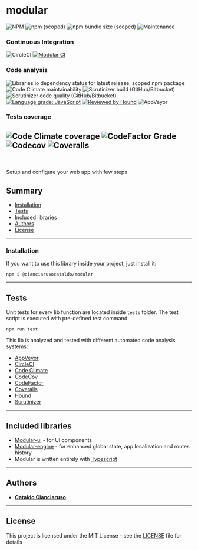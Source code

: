 # modular
![NPM](https://img.shields.io/npm/l/@cianciarusocataldo/modular?label=License&style=for-the-badge) ![npm (scoped)](https://img.shields.io/npm/v/@cianciarusocataldo/modular?color=orange%20&label=Latest%20version&style=for-the-badge) ![npm bundle size (scoped)](https://img.shields.io/bundlephobia/min/@cianciarusocataldo/modular?label=Package%20size&style=for-the-badge) ![Maintenance](https://img.shields.io/maintenance/yes/2025?label=Maintained&style=for-the-badge) 


### Continuous Integration 
![CircleCI](https://img.shields.io/circleci/build/github/CianciarusoCataldo/modular?label=CircleCI%20build&logo=circleci&logoWidth=18) [![Modular CI](https://github.com/CianciarusoCataldo/modular/actions/workflows/modular.yml/badge.svg)](https://github.com/CianciarusoCataldo/modular/actions/workflows/modular.yml)

### Code analysis
![Libraries.io dependency status for latest release, scoped npm package](https://img.shields.io/librariesio/release/npm/@cianciarusocataldo/modular?label=Libraries.io%20dependency%20status) ![Code Climate maintainability](https://img.shields.io/codeclimate/maintainability/CianciarusoCataldo/modular?label=Code%20Climate%20maintainability&logo=codeclimate&logoWidth=18) ![Scrutinizer build (GitHub/Bitbucket)](https://img.shields.io/scrutinizer/build/g/CianciarusoCataldo/modular?label=Scrutinizer%20build) ![Scrutinizer code quality (GitHub/Bitbucket)](https://img.shields.io/scrutinizer/quality/g/CianciarusoCataldo/modular?label=Scrutinizer%20code%20quality) [![Language grade: JavaScript](https://img.shields.io/lgtm/grade/javascript/g/CianciarusoCataldo/modular.svg?logo=lgtm&logoWidth=18&label=LGTM%20code%20quality)](https://lgtm.com/projects/g/CianciarusoCataldo/modular/context:javascript) [![Reviewed by Hound](https://img.shields.io/badge/Reviewed_by-Hound-8E64B0.svg)](https://houndci.com) ![AppVeyor](https://img.shields.io/appveyor/build/CianciarusoCataldo/modular?label=AppVeyor%20build) 

### Tests coverage
![Code Climate coverage](https://img.shields.io/codeclimate/coverage-letter/CianciarusoCataldo/modular?label=Code%20Climate%20coverage&logo=codeclimate&logoWidth=18)
![CodeFactor Grade](https://img.shields.io/codefactor/grade/github/cianciarusocataldo/modular?label=CodeFactor%20code%20quality&logo=codefactor&logoWidth=18)
![Codecov](https://img.shields.io/codecov/c/github/CianciarusoCataldo/modular?label=CodeCov%20coverage&logo=codecov&logoWidth=18)
![Coveralls](https://img.shields.io/coveralls/github/CianciarusoCataldo/modular?label=Coveralls%20coverage&&logo=coveralls&logoWidth=18)
---
<br><br>
Setup and configure your web app with few steps


## Summary
- [Installation](#installation)
- [Tests](#tests)
- [Included libraries](#included-libraries)
- [Authors](#authors)
- [License](#license)

---

### Installation

If you want to use this library inside your project, just install it:
```
npm i @cianciarusocataldo/modular
```

---


## Tests
Unit tests for every lib function are located inside `tests` folder. The test script is executed with pre-defined test command:
```
npm run test
```

This lib is analyzed and tested with different automated code analysis systems:
- [AppVeyor](https://ci.appveyor.com/project/CianciarusoCataldo/modular)
- [CircleCI](https://app.circleci.com/pipelines/github/CianciarusoCataldo/modular)
- [Code Climate](https://codeclimate.com/github/CianciarusoCataldo/modular)
- [CodeCov](https://app.codecov.io/gh/CianciarusoCataldo/modular)
- [CodeFactor](https://www.codefactor.io/repository/github/cianciarusocataldo/modular)
- [Coveralls](https://coveralls.io/github/CianciarusoCataldo/modular)
- [Hound](https://houndci.com/)
- [Scrutinizer](https://scrutinizer-ci.com/g/CianciarusoCataldo/modular/)


---

## Included libraries
- [Modular-ui](https://github.com/CianciarusoCataldo/modular-ui) - for UI components
- [Modular-engine](https://github.com/CianciarusoCataldo/modular-engine) - for enhanced global state, app localization and routes history 
- Modular is written entirely with [Typescript](https://www.typescriptlang.org/)

---

## Authors

- [**Cataldo Cianciaruso**](https://github.com/CianciarusoCataldo)

---

## License

This project is licensed under the MIT License - see the [LICENSE](LICENSE) file for details


